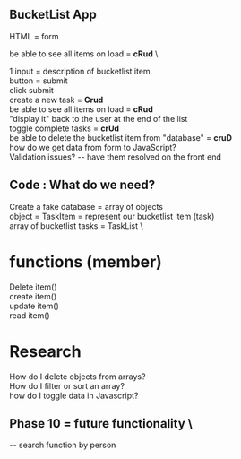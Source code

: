## BucketList App

HTML = form

be able to see all items on load = <b>cRud</b> \

1 input = description of bucketlist item \
button = submit \
click submit \
create a new task = <b>Crud</b> \
be able to see all items on load = <b>cRud</b> \
"display it" back to the user at the end of the list \
toggle complete tasks = <b>crUd</b> \
be able to delete the bucketlist item from "database" = <b>cruD</b> \
how do we get data from form to JavaScript? \
Validation issues? -- have them resolved on the front end

## Code : What do we need? 
Create a fake database = array of objects \
object = TaskItem = represent our bucketlist item (task) \
array of bucketlist tasks = TaskList \

# functions (member)
Delete item() \
create item() \
update item() \
read item() 

# Research
How do I delete objects from arrays? \
How do I filter or sort an array? \
how do I toggle data in Javascript?

## Phase 10 = future functionality \
-- search function by person

